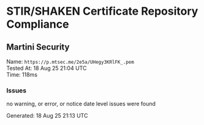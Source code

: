 # STIR/SHAKEN Certificate Repository Compliance

## Martini Security

Name: `https://p.mtsec.me/2e5a/UHegy3KRlFK_.pem`\
Tested At: 18 Aug 25 21:04 UTC\
Time: 118ms

### Issues

no warning, or error, or notice date level issues were found

Generated: 18 Aug 25 21:13 UTC